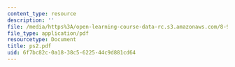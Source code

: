 ```yaml
---
content_type: resource
description: ''
file: /media/https%3A/open-learning-course-data-rc.s3.amazonaws.com/8-942-cosmology-fall-2001/6f7bc82c0a1838c5622544c9d881cd64_ps2.pdf
file_type: application/pdf
resourcetype: Document
title: ps2.pdf
uid: 6f7bc82c-0a18-38c5-6225-44c9d881cd64
---
```

